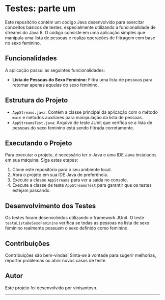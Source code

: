 # Testes: parte um

Este repositório contém um código Java desenvolvido para exercitar conceitos básicos de testes, especialmente utilizando a funcionalidade de streams do Java 8. O código consiste em uma aplicação simples que manipula uma lista de pessoas e realiza operações de filtragem com base no sexo feminino.

## Funcionalidades

A aplicação possui as seguintes funcionalidades:

- **Lista de Pessoas do Sexo Feminino:** Filtra uma lista de pessoas para retornar apenas aquelas do sexo feminino.

## Estrutura do Projeto

- `AppStreams.java`: Contém a classe principal da aplicação com o método `main` e métodos auxiliares para manipulação da lista de pessoas.
- `AppStreamsTest.java`: Arquivo de teste JUnit que verifica se a lista de pessoas do sexo feminino está sendo filtrada corretamente.

## Executando o Projeto

Para executar o projeto, é necessário ter o Java e uma IDE Java instalados em sua máquina. Siga estas etapas:

1. Clone este repositório para o seu ambiente local.
2. Abra o projeto em sua IDE Java de preferência.
3. Execute a classe `AppStreams` para ver a saída no console.
4. Execute a classe de teste `AppStreamsTest` para garantir que os testes estejam passando.

## Desenvolvimento dos Testes

Os testes foram desenvolvidos utilizando o framework JUnit. O teste `testaListaDeSexoFeminino` verifica se todas as pessoas na lista de sexo feminino realmente possuem o sexo definido como feminino.

## Contribuições

Contribuições são bem-vindas! Sinta-se à vontade para sugerir melhorias, reportar problemas ou abrir novos casos de teste.

## Autor

Este projeto foi desenvolvido por vinisantosn.

--- 
